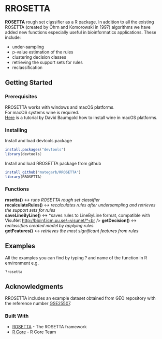 <!--
  Title: RROSETTA
  Description: ROSETTA rough set classifier as a R package.
  Author: Mateusz Garbulowski
  -->
<meta name='keywords' content='rosetta, rough sets, classification'>

# RROSETTA

**ROSETTA** rough set classifier as a R package. In addition to all the existing ROSETTA (created by Öhrn and Komorowski in 1997) algorithms we have added new functions especially useful in bioinformatics applications. 
These include: 
* under-sampling
* p-value estimation of the rules
* clustering decision classes
* retrieving the support sets for rules
* reclassification

## Getting Started

### Prerequisites
RROSETTA works with windows and macOS platforms.<br />
For macOS systems wine is required.<br />
<a href="https://www.davidbaumgold.com/tutorials/wine-mac/" target="_blank">Here</a> is a tutorial by David Baumgold how to install wine in macOS platforms.

### Installing

Install and load devtools package
```R
install.packages("devtools")
library(devtools)
```

Install and load RROSETTA package from github
```R
install_github("mategarb/RROSETTA")
library(RROSETTA)
```
### Functions
**rosetta()** <-> *runs ROSETTA rough set classifier*<br />
**recalculateRules()** <-> *recalculates rules after undersampling and retrieves the support sets for rules*<br />
**saveLineByLine()** <-> *saves rules to LineByLine format, compatible with VisuNet http://bioinf.icm.uu.se/~visunet/*<br />
**getDecision()** <-> *reclassifies created model by applying rules*<br />
**getFeatures()** <-> *retrieves the most significant features from rules*<br />

## Examples

All the examples you can find by typing ? and name of the function in R environment e.g.
```
?rosetta
```

## Acknowledgments
RROSETTA includes an example dataset obtained from GEO repository with the reference number [GSE25507](https://www.ncbi.nlm.nih.gov/geo/query/acc.cgi?acc=GSE25507).


### Built With
* [ROSETTA](http://bioinf.icm.uu.se/rosetta/) - The ROSETTA framework
* [R Core](https://www.R-project.org/) - R Core Team
